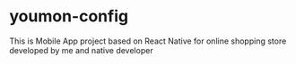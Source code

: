 # youmon-config
This is Mobile App project based on React Native for online shopping store developed by me and native developer
